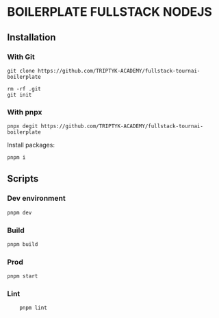 # BOILERPLATE FULLSTACK NODEJS

## Installation

### With Git 

```
git clone https://github.com/TRIPTYK-ACADEMY/fullstack-tournai-boilerplate
```

```
rm -rf .git
git init
```

### With pnpx

```
pnpx degit https://github.com/TRIPTYK-ACADEMY/fullstack-tournai-boilerplate
```

Install packages:

```bash
pnpm i
```

## Scripts

### Dev environment

```bash
pnpm dev
```

### Build

```bash
pnpm build
```

### Prod

```bash
pnpm start
```

### Lint

```bash
    pnpm lint
```